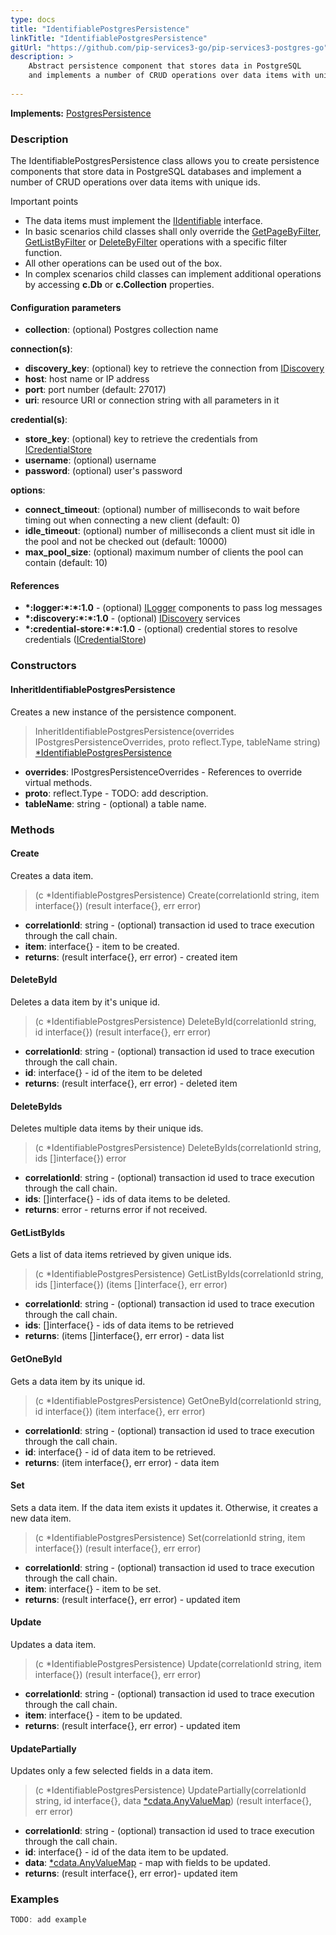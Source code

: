 ```yaml
---
type: docs
title: "IdentifiablePostgresPersistence"
linkTitle: "IdentifiablePostgresPersistence"
gitUrl: "https://github.com/pip-services3-go/pip-services3-postgres-go"
description: >
    Abstract persistence component that stores data in PostgreSQL
    and implements a number of CRUD operations over data items with unique ids.
    
---
```


**Implements:** [PostgresPersistence](../postgres_persistence)

### Description

The IdentifiablePostgresPersistence class allows you to create persistence components that store data in PostgreSQL databases and implement a number of CRUD operations over data items with unique ids.

Important points

- The data items must implement the [IIdentifiable](../../../commons/data/iidentifiable) interface.
- In basic scenarios child classes shall only override the [GetPageByFilter](../postgres_persistence/#getpagebyfilter), [GetListByFilter](../postgres_persistence/#getlistbyfilter) or [DeleteByFilter](../postgres_persistence/#deletebyfilter) operations with a specific filter function.
- All other operations can be used out of the box. 
- In complex scenarios child classes can implement additional operations by accessing **c.Db** or **c.Collection** properties.

#### Configuration parameters

- **collection**: (optional) Postgres collection name

**connection(s)**:
- **discovery_key**: (optional) key to retrieve the connection from [IDiscovery](../../../components/connect/idiscovery)
- **host**: host name or IP address
- **port**: port number (default: 27017)
- **uri**: resource URI or connection string with all parameters in it

**credential(s)**:
- **store_key**: (optional) key to retrieve the credentials from [ICredentialStore](../../../components/auth/icredential_store)
- **username**: (optional) username
- **password**: (optional) user's password

**options**:
- **connect_timeout**: (optional) number of milliseconds to wait before timing out when connecting a new client (default: 0)
- **idle_timeout**: (optional) number of milliseconds a client must sit idle in the pool and not be checked out (default: 10000)
- **max_pool_size**: (optional) maximum number of clients the pool can contain (default: 10)

#### References
- **\*:logger:\*:\*:1.0** - (optional) [ILogger](../../../components/log/ilogger) components to pass log messages
- **\*:discovery:\*:\*:1.0** - (optional) [IDiscovery](../../../components/connect/idiscovery) services
- **\*:credential-store:\*:\*:1.0** - (optional) credential stores to resolve credentials ([ICredentialStore](../../../components/auth/icredential_store))


### Constructors

#### InheritIdentifiablePostgresPersistence
Creates a new instance of the persistence component.

> InheritIdentifiablePostgresPersistence(overrides IPostgresPersistenceOverrides, proto reflect.Type, tableName string) [*IdentifiablePostgresPersistence]()

- **overrides**: IPostgresPersistenceOverrides - References to override virtual methods.
- **proto**: reflect.Type - TODO: add description. 
- **tableName**: string - (optional) a table name.

### Methods

#### Create
Creates a data item.

> (c *IdentifiablePostgresPersistence) Create(correlationId string, item interface{}) (result interface{}, err error)

- **correlationId**: string - (optional) transaction id used to trace execution through the call chain.
- **item**: interface{} - item to be created.
- **returns**: (result interface{}, err error) - created item


#### DeleteById
Deletes a data item by it's unique id.

> (c *IdentifiablePostgresPersistence) DeleteById(correlationId string, id interface{}) (result interface{}, err error)

- **correlationId**: string - (optional) transaction id used to trace execution through the call chain.
- **id**: interface{} - id of the item to be deleted
- **returns**: (result interface{}, err error) - deleted item


#### DeleteByIds
Deletes multiple data items by their unique ids.

> (c *IdentifiablePostgresPersistence) DeleteByIds(correlationId string, ids []interface{}) error

- **correlationId**: string - (optional) transaction id used to trace execution through the call chain.
- **ids**: []interface{} - ids of data items to be deleted.
- **returns**: error - returns error if not received.


#### GetListByIds
Gets a list of data items retrieved by given unique ids.

> (c *IdentifiablePostgresPersistence) GetListByIds(correlationId string, ids []interface{}) (items []interface{}, err error)

- **correlationId**: string - (optional) transaction id used to trace execution through the call chain.
- **ids**: []interface{} - ids of data items to be retrieved
- **returns**: (items []interface{}, err error) - data list


#### GetOneById
Gets a data item by its unique id.

> (c *IdentifiablePostgresPersistence) GetOneById(correlationId string, id interface{}) (item interface{}, err error)

- **correlationId**: string - (optional) transaction id used to trace execution through the call chain.
- **id**: interface{} - id of data item to be retrieved.
- **returns**: (item interface{}, err error)  - data item


#### Set
Sets a data item. If the data item exists it updates it.
Otherwise, it creates a new data item.

> (c *IdentifiablePostgresPersistence) Set(correlationId string, item interface{}) (result interface{}, err error)

- **correlationId**: string - (optional) transaction id used to trace execution through the call chain.
- **item**: interface{} - item to be set.
- **returns**: (result interface{}, err error) - updated item


#### Update
Updates a data item.

> (c *IdentifiablePostgresPersistence) Update(correlationId string, item interface{}) (result interface{}, err error)

- **correlationId**: string - (optional) transaction id used to trace execution through the call chain.
- **item**: interface{} - item to be updated.
- **returns**: (result interface{}, err error) - updated item


#### UpdatePartially
Updates only a few selected fields in a data item.

> (c *IdentifiablePostgresPersistence) UpdatePartially(correlationId string, id interface{}, data [*cdata.AnyValueMap](../../../commons/data/any_value_map)) (result interface{}, err error)

- **correlationId**: string - (optional) transaction id used to trace execution through the call chain.
- **id**: interface{} - id of the data item to be updated.
- **data**: [*cdata.AnyValueMap](../../../commons/data/any_value_map) - map with fields to be updated.
- **returns**: (result interface{}, err error)- updated item

### Examples

```go
TODO: add example

```
